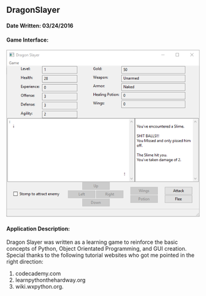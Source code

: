 ## DragonSlayer

#### Date Written: 03/24/2016

#### Game Interface: 

![GameInterface.png](https://github.com/kitestring/DragonSlayer/blob/master/GameInterface.png)

#### Application Description:

Dragon Slayer was written as a learning game to reinforce the basic concepts of Python, Object Orientated Programming, and GUI creation.  Special thanks to the following tutorial websites who got me pointed in the right direction: 
1. codecademy.com
1. learnpythonthehardway.org
1. wiki.wxpython.org.
